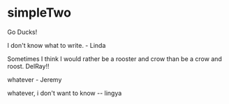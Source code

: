 # simpleTwo

Go Ducks!

I don't know what to write. - Linda

Sometimes I think I would rather be a rooster and crow than be a crow and roost. DelRay!!

whatever - Jeremy

whatever, i don't want to know -- lingya


